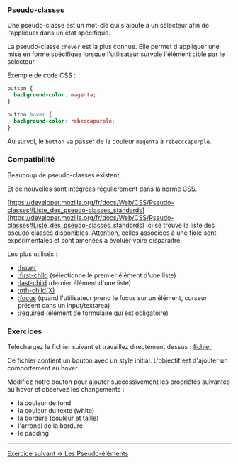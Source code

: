 ### Pseudo-classes

Une pseudo-classe est un mot-clé qui s'ajoute à un sélecteur afin de l'appliquer dans un état spécifique. 

La pseudo-classe `:hover` est la plus connue. Elle permet d'appliquer une mise en forme spécifique lorsque l'utilisateur survole l'élément ciblé par le sélecteur.

Exemple de code CSS : 
```css
button {
  background-color: magenta;
}

button:hover {
  background-color: rebeccapurple;
}
```

Au survol, le `button` va passer de la couleur `magenta` à `rebecccapurple`.


### Compatibilité
 
Beaucoup de pseudo-classes existent. 

Et de nouvelles sont intégrées régulièrement dans la norme CSS.

[https://developer.mozilla.org/fr/docs/Web/CSS/Pseudo-classes#Liste_des_pseudo-classes_standards](https://developer.mozilla.org/fr/docs/Web/CSS/Pseudo-classes#Liste_des_pseudo-classes_standards)
Ici se trouve la liste des pseudo classes disponibles. Attention, celles associées à une fiole sont expérimentales et sont amenées à évoluer voire disparaitre.

Les plus utilisés : 
- [:hover](https://developer.mozilla.org/fr/docs/Web/CSS/:hover)
- [:first-child](https://developer.mozilla.org/fr/docs/Web/CSS/:first-child) (sélectionne le premier élément d'une liste)
- [:last-child](https://developer.mozilla.org/fr/docs/Web/CSS/:last-child) (dernier élément d'une liste)
- [:nth-child(X)](https://developer.mozilla.org/fr/docs/Web/CSS/:nth-child) 
- [:focus](https://developer.mozilla.org/fr/docs/Web/CSS/:focus) (quand l'utilisateur prend le focus sur un élément, curseur présent dans un input/textarea)
- [:required](https://developer.mozilla.org/fr/docs/Web/CSS/:required) (élément de formulaire qui est obligatoire)


### Exercices 

Téléchargez le fichier suivant et travaillez directement dessus : [fichier](./01-Pseudo-classes.html)

Ce fichier contient un bouton avec un style initial. L'objectif est d'ajouter un comportement au hover.

Modifiez notre bouton pour ajouter successivement les propriétés suivantes au hover et observez les changements :
- la couleur de fond
- la couleur du texte (white)
- la bordure (couleur et taille)
- l'arrondi de la bordure
- le padding



***

[Exercice suivant → Les Pseudo-éléments](./02-Pseudo-elements.md)